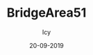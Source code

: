 ---
title: BridgeArea51
author: 
- Icy
description: Just a little tutorial in honor of this special day to have you very own Area 51 room!
date: 20-09-2019
code: eyJ2ZXJzaW9uIjoiMiIsIm5hbWUiOiJCcmlkZ2VBcmVhNTEiLCJhdXRob3IiOiJJY3kiLCJkZXNjcmlwdGlvbiI6Ikp1c3QgYSBsaXR0bGUgdHV0b3JpYWwgaW4gaG9ub3Igb2YgdGhpcyBzcGVjaWFsIGRheSB0byBoYXZlIHlvdSB2ZXJ5IG93biBBcmVhIDUxIHJvb20hIiwiYnJpZGdlQmFja2dyb3VuZCI6Imh0dHA6Ly93d3cuYmFja2dyb3VuZHMuYm94Y3JpdHRlcnNsaXZlLmNvbS9icmlkZ2U1MV9iZy5wbmciLCJkYXRlIjoxNTY5OTU2NzI3NTc2LCJwYWNrVmVyc2lvbiI6IjAuMSJ9
video: https://www.youtube.com/embed/v7_Q1wfBfSM
featured: false
buttons:
  - name: Install
    href: https://raw.githubusercontent.com/boxcritters/boxcritters.github.io/master/tp/BridgeArea51.bctp.json
---
